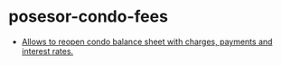 # posesor-condo-fees

* [Allows to reopen condo balance sheet with charges, payments and interest rates.](https://github.com/Respekto/posesor-condo-fees/issues/1)